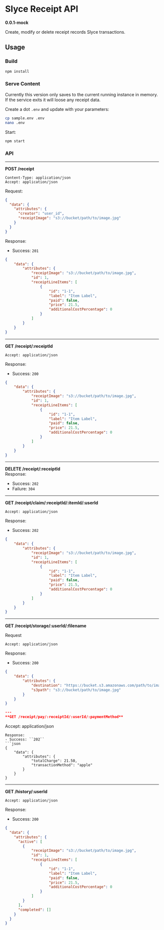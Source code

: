 # Slyce Receipt API

**0.0.1-mock**

Create, modify or delete receipt records Slyce transactions.

## Usage

### Build

```bash
npm install
```

### Serve Content

Currently this version only saves to the current running instance in memory.  If the service exits it will loose any receipt data.

Create a dot `.env` and update with your parameters:
```bash
cp sample.env .env
nano .env
```


Start:  
```bash
npm start
```

### API
---
**POST /receipt**   
```
Content-Type: application/json
Accept: application/json
```
Request:
```json
{
  "data": {
    "attributes": {
      "creator": "user_id",
      "receiptImage": "s3://bucket/path/to/image.jpg"
    }
  }
}
```
Response:
- Success: ``201``
```json
{
    "data": {
        "attributes": {
            "receiptImage": "s3://bucket/path/to/image.jpg",
            "id": 1,
            "receiptLineItems": [
                {
                    "id": "1-1",
                    "label": "Item Label",
                    "paid": false,
                    "price": 21.5,
                    "additionalCostPercentage": 0
                }
            ]
        }
    }
}
```

---
**GET /receipt/:receiptId**   
```
Accept: application/json
```
Response:
- Success: ``200``
```json
{
    "data": {
        "attributes": {
            "receiptImage": "s3://bucket/path/to/image.jpg",
            "id": 1,
            "receiptLineItems": [
                {
                    "id": "1-1",
                    "label": "Item Label",
                    "paid": false,
                    "price": 21.5,
                    "additionalCostPercentage": 0
                }
            ]
        }
    }
}
```

---
**DELETE /receipt/:receiptId**   
Response:
- Success: ``202``
- Failure: ``304``

---
**GET /receipt/claim/:receiptId/:itemId/:userId**   
```
Accept: application/json
```
Response:
- Success: ``202``
```json
{
    "data": {
        "attributes": {
            "receiptImage": "s3://bucket/path/to/image.jpg",
            "id": 1,
            "receiptLineItems": [
                {
                    "id": "1-1",
                    "label": "Item Label",
                    "paid": false,
                    "price": 21.5,
                    "additionalCostPercentage": 0
                }
            ]
        }
    }
}
```


---
**GET /receipt/storage/:userId/:filename**   

Request
```
Accept: application/json
```
Response:
- Success: ``200``
```json
{
    "data": {
        "attributes": {
            "destination": "https://bucket.s3.amazonaws.com/path/to/image.jpg?AWSAccessKeyId=<awsaccesskey>&Expires=1579055186&Signature=<awsaccesssignature>",
            "s3path": "s3://bucket/path/to/image.jpg"
        }
    }
}

---
**GET /receipt/pay/:receiptId/:userId/:paymentMethod**   
```
Accept: application/json
```
Response:
- Success: ``202``
```json
{
    "data": {
        "attributes": {
            "totalCharge": 21.50,
            "transactionMethod": "apple"
        }
    }
}
```

---
**GET /history/:userId**   
```
Accept: application/json
```
Response:
- Success: ``200``
```json
{
  "data": {
    "attributes": {
      "active": [
        {
            "receiptImage": "s3://bucket/path/to/image.jpg",
            "id": 1,
            "receiptLineItems": [
                {
                    "id": "1-1",
                    "label": "Item Label",
                    "paid": false,
                    "price": 21.5,
                    "additionalCostPercentage": 0
                }
            ]
        }
      ],
      "completed": []
    }
  }
}
```
